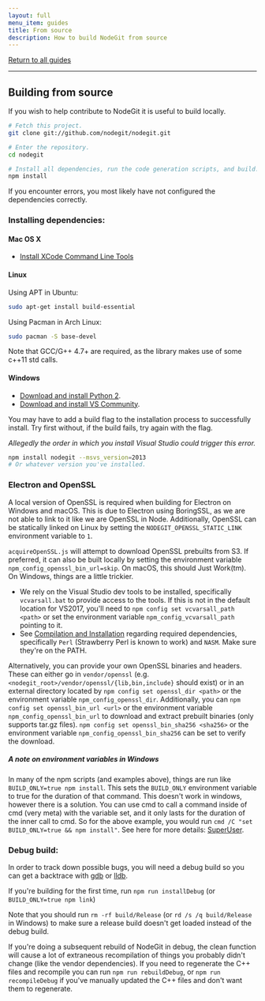 ```yaml
---
layout: full
menu_item: guides
title: From source
description: How to build NodeGit from source
---
```


[Return to all guides](../../)

---

## Building from source

If you wish to help contribute to NodeGit it is useful to build locally.

```bash
# Fetch this project.
git clone git://github.com/nodegit/nodegit.git

# Enter the repository.
cd nodegit

# Install all dependencies, run the code generation scripts, and build.
npm install
```

If you encounter errors, you most likely have not configured the dependencies correctly.

### Installing dependencies:

#### <a name="osx"></a> Mac OS X

- [Install XCode Command Line Tools](http://railsapps.github.io/xcode-command-line-tools.html)

#### <a name="linux"></a>Linux

Using APT in Ubuntu:

```bash
sudo apt-get install build-essential
```

Using Pacman in Arch Linux:

```bash
sudo pacman -S base-devel
```

Note that GCC/G++ 4.7+ are required, as the library makes use of some c++11 std calls.

#### <a name="windows"></a>Windows

- [Download and install Python 2](https://www.python.org/download/windows).
- [Download and install VS Community](https://www.visualstudio.com/products/visual-studio-community-vs).

You may have to add a build flag to the installation process to successfully install.
Try first without, if the build fails, try again with the flag.

_Allegedly the order in which you install Visual Studio could trigger this error._

```bash
npm install nodegit --msvs_version=2013
# Or whatever version you've installed.
```

### Electron and OpenSSL

A local version of OpenSSL is required when building for Electron on Windows and macOS. This is due to Electron using BoringSSL, as we are not able to link to it like we are OpenSSL in Node. Additionally, OpenSSL can be statically linked on Linux by setting the `NODEGIT_OPENSSL_STATIC_LINK` environment variable to `1`.

`acquireOpenSSL.js` will attempt to download OpenSSL prebuilts from S3. If preferred, it can also be built locally by setting the environment variable `npm_config_openssl_bin_url=skip`. On macOS, this should Just Work(tm). On Windows, things are a little trickier.

- We rely on the Visual Studio dev tools to be installed, specifically `vcvarsall.bat` to provide access to the tools. If this is not in the default location for VS2017, you'll need to `npm config set vcvarsall_path <path>` or set the environment variable `npm_config_vcvarsall_path` pointing to it.
- See [Compilation and Installation](https://wiki.openssl.org/index.php/Compilation_and_Installation#Windows) regarding required dependencies, specifically `Perl` (Strawberry Perl is known to work) and `NASM`. Make sure they're on the PATH.

Alternatively, you can provide your own OpenSSL binaries and headers. These can either go in `vendor/openssl` (e.g. `<nodegit_root>/vendor/openssl/{lib,bin,include}` should exist) or in an external directory located by `npm config set openssl_dir <path>` or the environment variable `npm_config_openssl_dir`. Additionally, you can `npm config set openssl_bin_url <url>` or the environment variable `npm_config_openssl_bin_url` to download and extract prebuilt binaries (only supports tar.gz files). `npm config set openssl_bin_sha256 <sha256>` or the environment variable `npm_config_openssl_bin_sha256` can be set to verify the download.

##### A note on environment variables in Windows

In many of the npm scripts (and examples above), things are run like
`BUILD_ONLY=true npm install`. This sets the `BUILD_ONLY` environment variable
to true for the duration of that command. This doesn't work in windows, however
there is a solution. You can use cmd to call a command inside of cmd (very meta)
with the variable set, and it only lasts for the duration of the inner call to cmd.
So for the above example, you would run `cmd /C "set BUILD_ONLY=true && npm install"`.
See here for more details:
[SuperUser](http://superuser.com/questions/223104/setting-environment-variable-for-just-one-command-in-windows-cmd-exe).

### <a name="debug-build"></a>Debug build:

In order to track down possible bugs, you will need a debug build so you
can get a backtrace with [gdb](http://www.gnu.org/software/gdb/) or
[lldb](http://lldb.llvm.org/).

If you're building for the first time, run `npm run installDebug` (or `BUILD_ONLY=true npm link`)

Note that you should run `rm -rf build/Release` (or `rd /s /q build/Release` in Windows) to make sure a release build doesn't get loaded instead of the debug build.

If you're doing a subsequent rebuild of NodeGit in debug, the clean function will cause a lot of extraneous recompilation of things you probably didn't change (like the vendor dependencies). If you need to regenerate the C++ files and recompile you can run `npm run rebuildDebug`, or `npm run recompileDebug` if you've manually updated the C++ files and don't want them to regenerate.
